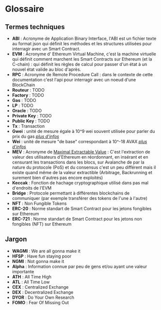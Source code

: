 # Glossaire

## Termes techniques

- **ABI** : Acronyme de Application Binary Interface, l'ABI est un fichier texte au format json qui définit les méthodes et les structures utilisées pour interragir avec un Smart Contract.
- **EVM** : Acronyme d' Ethereum Virtual Machine, c'est la machine virtuelle qui définit comment marchent les Smart Contracts sur Ethereum (et la C-chain) : qui définit les règles de calcul pour passer d'un état à un nouvel état valide au bloc d'après.
- **RPC** : Acronyme de Remote Procedure Call : dans le contexte de cette documentation c'est l'api pour interragir avec un noeud d'une BlockChain
- **Routeur** : TODO
- **Factory** : TODO
- **Gas** : TODO
- **LP** : TODO
- **Oracle** : TODO
- **Private Key** : TODO
- **Public Key** : TODO
- **Tx** : Transaction
- **Gwei** : unité de mesure égale à 10^9 wei souvent utilisée pour parler du prix du gas [_plus d'infos_](https://support.mycrypto.com/general-knowledge/ethereum-blockchain/what-are-the-different-units-used-in-ethereum/)
- **Wei** : unité de mesure "de base" correspondant à 10^-18 AVAX [_plus d'infos_](https://support.mycrypto.com/general-knowledge/ethereum-blockchain/what-are-the-different-units-used-in-ethereum/)
- **MEV** : Acronyme de [Maximal Extractable Value](https://ethereum.org/en/developers/docs/mev/) : C'est l'extraction de valeur des utilisateurs d'Ethereum en réordonnant, en insérant et en censurant les transactions dans les blocs, sur Avalanche de par la nature du protocole (PoS) et du consensus c'est un peu différent mais il existe quand même de la valeur extractible (Arbitrage, Backrunning et surement bien d'autres pas encore exploités)
- **Keccak** : Fonction de hachage cryptographique utilisé dans pas mal d'endroits de l'EVM
- **Bridge** : Protocole permettant à différentes blockchains de communiquer (par exemple transférer des tokens de l'une à l'autre)
- **NFT** : Non Fungible Tokens
- **ERC-20** : Norme standart de Smart Contract pour les jetons fongibles sur Ethereum
- **ERC-721** : Norme standart de Smart Contract pour les jetons non fongibles (NFT) sur Ethereum

## Jargon

- **WAGMI** : We are all gonna make it
- **HFSP** : Have fun staying poor
- **NGMI** : Not gonna make it
- **Alpha** : Information connue par peu de gens et/ou ayant une valeur importante
- **ATH** : All Time High
- **ATL** : All Time Low
- **CEX** : Centralized Exchange
- **DEX** : Decentralized Exchange
- **DYOR** : Do Your Own Research
- **FOMO** : Fear Of Missing Out
